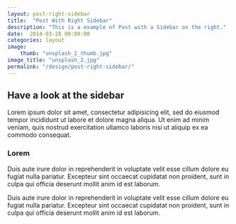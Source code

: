 ```yaml
---
layout: post-right-sidebar
title:  "Post With Right Sidebar"
description: "This is a example of Post with a Sidebar on the right."
date:  2014-03-28 00:00:00
categories: layout
image:
    thumb: "unsplash_2_thumb.jpg"
image_title: "unsplash_2.jpg"
permalink: "/design/post-right-sidebar/"
---
```

## Have a look at the sidebar

Lorem ipsum dolor sit amet, consectetur adipisicing elit, sed do eiusmod tempor incididunt ut labore et dolore magna aliqua. Ut enim ad minim veniam, quis nostrud exercitation ullamco laboris nisi ut aliquip ex ea commodo consequat.

### Lorem

Duis aute irure dolor in reprehenderit in voluptate velit esse cillum dolore eu fugiat nulla pariatur. Excepteur sint occaecat cupidatat non proident, sunt in culpa qui officia deserunt mollit anim id est laborum.

Duis aute irure dolor in reprehenderit in voluptate velit esse cillum dolore eu fugiat nulla pariatur. Excepteur sint occaecat cupidatat non proident, sunt in culpa qui officia deserunt mollit anim id est laborum.
